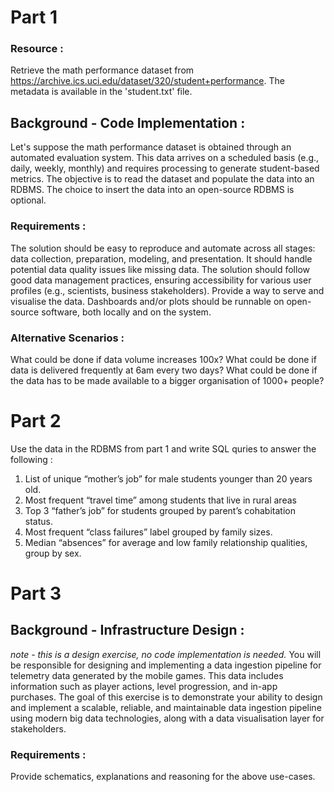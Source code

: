# Part 1
### Resource :
Retrieve the math performance dataset from https://archive.ics.uci.edu/dataset/320/student+performance. The metadata is available in the 'student.txt' file.

## Background - Code Implementation :
Let's suppose the math performance dataset is obtained through an automated evaluation system. This data arrives on a scheduled basis (e.g., daily, weekly, monthly) and requires processing to generate student-based metrics. The objective is to read the dataset and populate the data into an RDBMS. The choice to insert the data into an open-source RDBMS is optional.

### Requirements :
The solution should be easy to reproduce and automate across all stages: data collection, preparation, modeling, and presentation.
It should handle potential data quality issues like missing data.
The solution should follow good data management practices, ensuring accessibility for various user profiles (e.g., scientists, business stakeholders).
Provide a way to serve and visualise the data. 
Dashboards and/or plots should be runnable on open-source software, both locally and on the system.

### Alternative Scenarios :
What could be done if data volume increases 100x?
What could be done if data is delivered frequently at 6am every two days?
What could be done if the data has to be made available to a bigger organisation of 1000+ people?

# Part 2
Use the data in the RDBMS from part 1 and write SQL quries to answer the following :

1) List of unique “mother’s job” for male students younger than 20 years old.
2) Most frequent “travel time” among students that live in rural areas
3) Top 3 “father’s job” for students grouped by parent’s cohabitation status.
4) Most frequent “class failures” label grouped by family sizes.
5) Median “absences” for average and low family relationship qualities, group by sex.

# Part 3

## Background - Infrastructure Design :
_note - this is a design exercise, no code implementation is needed._
You will be responsible for designing and implementing a data ingestion pipeline for telemetry data generated by the mobile games. This data includes information such as player actions, level progression, and in-app purchases.
The goal of this exercise is to demonstrate your ability to design and implement a scalable, reliable, and maintainable data ingestion pipeline using modern big data technologies, along with a data visualisation layer for stakeholders.

### Requirements :
Provide schematics, explanations and reasoning for the above use-cases.
